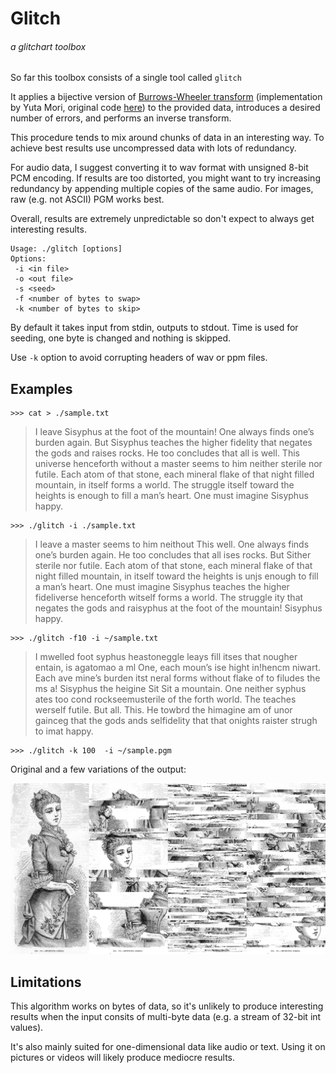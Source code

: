# Glitch
###### a glitchart toolbox

So far this toolbox consists of a single tool called `glitch`

It applies a bijective version of [Burrows-Wheeler transform](https://en.wikipedia.org/wiki/Burrows%E2%80%93Wheeler_transform) (implementation by Yuta Mori, original code [here](https://encode.su/threads/104-libBWT?p=22938&viewfull=1#post22938)) to the provided data, introduces a desired number of errors, and performs an inverse transform.

This procedure tends to mix around chunks of data in an interesting way. To achieve best results use uncompressed data with lots of redundancy.

For audio data, I suggest converting it to wav format with unsigned 8-bit PCM encoding. If results are too distorted, you might want to try increasing redundancy by appending multiple copies of the same audio. For images, raw (e.g. not ASCII) PGM works best.

Overall, results are extremely unpredictable so don't expect to always get interesting results.

```
Usage: ./glitch [options]
Options:
 -i <in file>
 -o <out file>
 -s <seed>
 -f <number of bytes to swap>
 -k <number of bytes to skip>
```

By default it takes input from stdin, outputs to stdout. Time is used for seeding, one byte is changed and nothing is skipped.

Use `-k` option to avoid corrupting headers of wav or ppm files.

## Examples

```
>>> cat > ./sample.txt
```
> I leave Sisyphus at the foot of the mountain! One always finds one’s burden again. But Sisyphus teaches the higher fidelity that negates the gods and raises rocks. He too concludes that all is well. This universe henceforth without a master seems to him neither sterile nor futile. Each atom of that stone, each mineral flake of that night filled mountain, in itself forms a world. The struggle itself toward the heights is enough to fill a man’s heart. One must imagine Sisyphus happy.

```
>>> ./glitch -i ./sample.txt
```
> I leave a master seems to him neithout This well. One always finds one’s burden again. He too concludes that all ises rocks. But Sither sterile nor futile. Each atom of that stone, each mineral flake of that night filled mountain, in itself toward the heights is unjs enough to fill a man’s heart. One must imagine Sisyphus teaches the higher fideliverse henceforth witself forms a world. The struggle ity that negates the gods and raisyphus at the foot of the mountain! Sisyphus happy.

```
>>> ./glitch -f10 -i ~/sample.txt
```
> I mwelled foot syphus heastoneggle leays fill itses that nougher entain, is agatomao a ml One, each moun’s ise hight in!hencm niwart. Each ave mine’s burden itst neral forms without flake of to filudes the ms a! Sisyphus the heigine Sit Sit a mountain. One neither syphus ates too cond rockseemusterile of the forth world. The teaches werself futile. But all. This. He towbrd the himagine am of unor gainceg that the gods ands selfidelity that that onights raister strugh to imat happy.


````
>>> ./glitch -k 100  -i ~/sample.pgm
````

Original and a few variations of the output:

![example](./example.png)

## Limitations

This algorithm works on bytes of data, so it's unlikely to produce interesting results when the input consits of multi-byte data (e.g. a stream of 32-bit int values).

It's also mainly suited for one-dimensional data like audio or text. Using it on pictures or videos will likely produce mediocre results.
